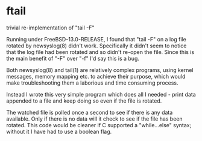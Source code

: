 # ftail
trivial re-implementation of "tail -F"

Running under FreeBSD-13.0-RELEASE, I found that "tail -F" on a log file rotated by newsyslog(8) didn't work.  Specifically it didn't seem to notice that the log file had been rotated and so didn't re-open the file.  Since this is the main benefit of "-F" over "-f" I'd say this is a bug.

Both newsyslog(8) and tail(1) are relatively complex programs, using kernel messages, memory mapping etc. to achieve their purpose, which would make troubleshooting them a laborious and time consuming process.

Instead I wrote this very simple program which does all I needed - print data appended to a file and keep doing so even if the file is rotated.

The watched file is polled once a second to see if there is any data available.  Only if there is no data will it check to see if the file has been rotated.  This code would be cleaner if C supported a "while...else" syntax; without it I have had to use a boolean flag.
